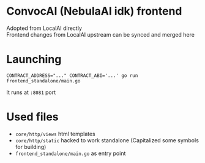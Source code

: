 # ConvocAI (NebulaAI idk) frontend
Adopted from LocalAI directly   
Frontend changes from LocalAI upstream can be synced and merged here    

# Launching
```
CONTRACT_ADDRESS="..." CONTRACT_ABI='...' go run frontend_standalone/main.go
```
It runs at `:8081` port   

# Used files
- `core/http/views` html templates
- `core/http/static` hacked to work standalone (Capitalized some symbols for building)
- `frontend_standalone/main.go` as entry point 
